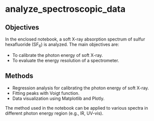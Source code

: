 # analyze_spectroscopic_data

## Objectives
In the enclosed notebook, a soft X-ray absorption spectrum of sulfur hexafluoride (SF<sub>6</sub>) is analyzed. The main objectives are:
- To calibrate the photon energy of soft X-ray.
- To evaluate the energy resolution of a spectrometer.

## Methods
- Regression analysis for calibrating the photon energy of soft X-ray.
- Fitting peaks with Voigt function. 
- Data visualization using Matplotlib and Plotly.

The method used in the notebook can be applied to various spectra in different photon energy region (e.g., IR, UV-vis).
